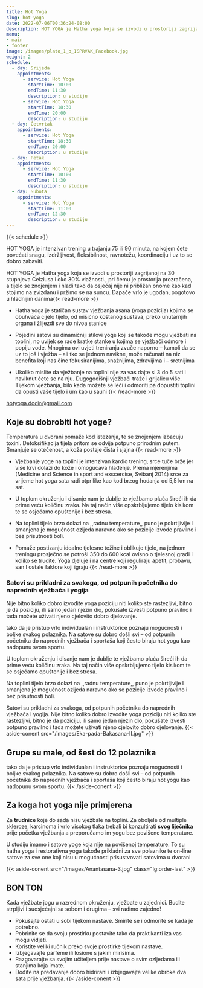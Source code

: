 ```yaml
---
title: Hot Yoga
slug: hot-yoga
date: 2022-07-06T00:36:24-08:00
description: HOT YOGA je Hatha yoga koja se izvodi u prostoriji zagrijanoj na 30 stupnjeva Celziusa i oko 30% vlažnosti., pri čemu je prostorija prozračena, a tijelo se znojenjem i hladi tako da osjećaj nije ni približan onome kao kad stojimo na zvizdanu i pržimo se na suncu. Dapače vrlo je ugodan, pogotovo u hladnijim danima.
menu:
- main
- footer
image: /images/plato_1_b_ISPRVAK_Facebook.jpg
weight: 2
schedule:
  - day: Srijeda
    appointments:
      - service: Hot Yoga
        startTime: 10:00
        endTime: 11:30
        description: u studiju
      - service: Hot Yoga
        startTime: 18:30
        endTime: 20:00
        description: u studiju
  - day: Četvrtak
    appointments:
      - service: Hot Yoga
        startTime: 18:30
        endTime: 20:00
        description: u studiju
  - day: Petak
    appointments:
      - service: Hot Yoga
        startTime: 10:00
        endTime: 11:30
        description: u studiju
  - day: Subota
    appointments:
      - service: Hot Yoga
        startTime: 11:00
        endTime: 12:30
        description: u studiju
---
```


{{< schedule >}}

HOT YOGA je intenzivan trening u trajanju 75 ili 90 minuta, na kojem ćete povećati snagu, izdržljivost, fleksibilnost, ravnotežu, koordinaciju i uz to se dobro zabaviti.

HOT YOGA je Hatha yoga koja se izvodi u prostoriji zagrijanoj na 30 stupnjeva Celziusa i oko 30% vlažnosti., pri čemu je prostorija prozračena, a tijelo se znojenjem i hladi tako da osjećaj nije ni približan onome kao kad stojimo na zvizdanu i pržimo se na suncu. Dapače vrlo je ugodan, pogotovo u hladnijim danima{{< read-more >}}

* Hatha yoga je statičan sustav vježbanja asana (yoga pozicija) kojima se obuhvaća cijelo tijelo, od mišićno koštanog sustava, preko unutarnjih organa i žlijezdi sve do nivoa stanice

* Pojedini satovi su dinamičniji stilovi yoge koji se takođe mogu vježbati na toplini, no uvijek se rade kratke stanke u kojima se vježbači odmore i popiju vode. Mnogima ovi uvjeti treniranja zvuče naporno – kamoli da se uz to još i vježba – ali tko se jednom navikne, može računati na niz benefita koji nas čine fokusiranijima, snažnijima, zdravijima i – sretnijima

* Ukoliko mislite da vježbanje na toplini nije za vas dajte si 3 do 5 sati i naviknut ćete se na nju. Dugogodišnji vježbači traže i grijalicu više. Tijekom vježbanja, bilo kada možete se leći i odmoriti pa dopustiti toplini da opusti vaše tijelo i um kao u sauni
{{< /read-more >}}

[hotyoga.dodir@gmail.com](mailto:hotyoga.dodir@gmail.com)

## Koje su dobrobiti hot yoge?

Temperatura u dvorani pomaže kod istezanja, te se znojenjem izbacuju toxini. Detoksifikacija tijela pritom se odvija potpuno prirodnim putem. Smanjuje se otečenost, a koža postaje čista i sjajna {{< read-more >}}

* Vježbanje yoge na toplini je intenzivan kardio trening, srce tuče brže jer više krvi dolazi do kože i omogućava hlađenje. Prema mjerenjima (Medicine and Science in sport and exscercise, Svibanj 2014) srce za vrijeme hot yoga sata radi otprilike kao kod brzog hodanja od 5,5 km na sat.

* U toplom okruženju i disanje nam je dublje te vježbamo pluća šireći ih da prime veću količinu zraka. Na taj način više opskrbljujemo tijelo kisikom te se osjećamo opuštenije i bez stresa.

* Na toplini tijelo brzo dolazi na ,,radnu temperature,, puno je pokrtljivije I smanjena je mogućnost ozljeda naravno ako se pozicije izvode pravilno i bez prisutnosti boli.

* Pomaže postizanju idealne tjelesne težine i oblikuje tijelo, na jednom treningu prosječno se potroši 350 do 600 kcal ovisno o tjelesnoj građi i koliko se trudite. Yoga djeluje i na centre koji reguliraju apetit, probavu, san I ostale faktore koji igraju
{{< /read-more >}}

### Satovi su prikladni za svakoga, od potpunih početnika do naprednih vježbača i yogija

Nije bitno koliko dobro izvodite yoga poziciju niti koliko ste rastezljivi, bitno je da poziciju, ili samo jedan njezin dio, pokušate izvesti potpuno pravilno i tada možete uživati njeno cjelovito dobro djelovanje.

tako da je pristup vrlo individualan i instruktorice poznaju mogućnosti i boljke svakog polaznika. Na satove su dobro došli svi – od potpunih početnika do naprednih vježbača i sportaša koji često biraju hot yogu kao nadopunu svom sportu.

U toplom okruženju i disanje nam je dublje te vježbamo pluća šireći ih da prime veću količinu zraka. Na taj način više opskrbljujemo tijelo kisikom te se osjećamo opuštenije i bez stresa.

Na toplini tijelo brzo dolazi na ,,radnu temperature,, puno je pokrtljivije I smanjena je mogućnost ozljeda naravno ako se pozicije izvode pravilno i bez prisutnosti boli.

Satovi su prikladni za svakoga, od potpunih početnika do naprednih vježbača i yogija. Nije bitno koliko dobro izvodite yoga poziciju niti koliko ste rastezljivi, bitno je da poziciju, ili samo jedan njezin dio, pokušate izvesti potpuno pravilno i tada možete uživati njeno cjelovito dobro djelovanje.
{{< aside-conent src="/images/Eka-pada-Bakasana-II.jpg" >}}
## Grupe su male, od šest do 12 polaznika

tako da je pristup vrlo individualan i instruktorice poznaju mogućnosti i boljke svakog polaznika. Na satove su dobro došli svi – od potpunih početnika do naprednih vježbača i sportaša koji često biraju hot yogu kao nadopunu svom sportu.
{{< /aside-conent >}}
## Za koga hot yoga nije primjerena

Za **trudnice** koje do sada nisu vježbale na toplini. 
Za oboljele od multiple skleroze, karcinoma i vrlo visokog tlaka trebali bi konzultirati **svog liječnika** prije početka vježbanja a preporučamo im yogu bez povišene temperature.

U studiju imamo i satove yoge koja nije na povišenoj temperature. To su hatha yoga i restorativna yoga takođe prikladni za sve polaznike te on-line satove za sve one koji nisu u mogućnosti prisustvovati satovima u dvorani

<!-- ## Online Live Yoga

Satovima se mogu priključiti svi osim apsolutnih početnika u yogi. Istima se preporučuje vježbanje uživo u studiju.
Prakticiranje yoge uvijek je najbolje i najefektnije u studiju s učiteljem. No, ponekad smo lijeni izaći iz svoje zone komfora, pa zašto onda ne pokušati s online satovima? U svakom trenutku možete nam se, nakon nekog vremena, pridružiti u studiju - našoj maloj oazi mira i sreće :)

Upute za ONLINE prijavu:

* Na svom mobitelu, tabletu ili računalu instalirajte ZOOM aplikaciju. Aplikacija je besplatna, a to možete učiniti na https://zoom.us/

* Nakon što dobijemo potvrdu da ste uplatili članarinu, na vašu E-mail adresu poslati ćemo vam LINK s kojeg ćete se spojiti na ZOOM LIVE sat.

* Upute o načinu plaćanja također ćete dobiti putem E-maila, nakon što pošaljete rezervaciju željenih satova. -->
{{< aside-conent src="/images/Anantasana-3.jpg"  class="lg:order-last" >}}
## BON TON

Kada vježbate jogu u razrednom okruženju, vježbate u zajednici. Budite strpljivi i suosjećajni sa sobom i drugima – svi radimo zajedno!

* Pokušajte ostati u sobi tijekom nastave. Smirite se i odmorite se kada je potrebno.
* Pobrinite se da svoju prostirku postavite tako da praktikanti iza vas mogu vidjeti.
* Koristite veliki ručnik preko svoje prostirke tijekom nastave.
* Izbjegavajte parfeme ili losione s jakim mirisima.
* Razgovarajte sa svojim učiteljem prije nastave o svim ozljedama ili stanjima koja imate.
* Dođite na predavanje dobro hidrirani i izbjegavajte velike obroke dva sata prije vježbanja.
{{< /aside-conent >}}
